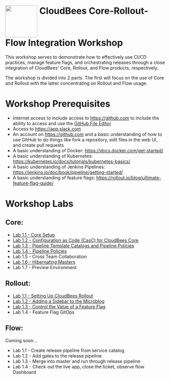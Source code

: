 # <img src="https://mms.businesswire.com/media/20191204005250/en/760213/23/Logo_-_Stacked_-_Full_Color%402x.jpg" width="100" align="top"> CloudBees Core-Rollout-Flow Integration Workshop
This workshop serves to demonstrate how to  effectively use CI/CD practices, manage feature flags, and orchestrating releases through a close integration of CloudBees' Core, Rollout, and Flow products, respectively.

The workshop is divided into 2 parts. The first will focus on the use of Core and Rollout with the latter concentrating on Rollout and Flow usage.

# Workshop Prerequisites

* Internet access to include access to https://github.com to include the ability to access and use the [GitHub File Editor](https://help.github.com/articles/editing-files-in-your-repository)
* Access to https://app.slack.com 
* An account on https://github.com and a basic understanding of how to use GitHub to do things like fork a repository, edit files in the web UI, and create pull requests
* A basic understanding of Docker: https://docs.docker.com/get-started/
* A basic understanding of Kubernetes: https://kubernetes.io/docs/tutorials/kubernetes-basics/
* A basic understanding of Jenkins Pipelines: https://jenkins.io/doc/book/pipeline/getting-started/
* A basic understanding of feature flags: https://rollout.io/blog/ultimate-feature-flag-guide/

# Workshop Labs
## Core:
 * [Lab 1.1 - Core Setup](labs/core-workshop-setup/workshop-setup.md)
 * [Lab 1.2 - Configuration as Code (CasC) for CloudBees Core](labs/core-casc/core-casc.md)
 * [Lab 1.3 - Pipeline Template Catalogs and Pipeline Policies](labs/pipeline-template-catalog/pipeline-template-catalog.md)
 * [Lab 1.4 - Pipeline Policies](labs/pipeline-policies/pipeline-policies.md)
 * Lab 1.5 - Cross Team Collaboration
 * [Lab 1.6 - Hibernating Masters](labs/hibernating-masters/hibernating-masters.md)
 * Lab 1.7 - Preview Environment


## Rollout: 
 * [Lab 1.1 - Setting Up CloudBees Rollout](labs/rolloutSetup/rolloutSetup.md)
 * [Lab 1.2 - Adding a Sidebar to the Microblog](labs/rolloutFeature/rolloutFeature.md)
 * [Lab 1.3 - Control the Value of a Feature Flag](labs/rolloutExperiment/rolloutExperiment.md)
 * Lab 1.4 - Feature Flag GitOps



## Flow:
Coming soon...
 * Lab 1.1 - Create release pipeline from service catalog
 * Lab 1.2 - Add gates to the release pipeline
 * Lab 1.3 - Merge into master and run through release pipeline
 * Lab 1.4 - Check out the live app, close the ticket, observe flow Dashboard
